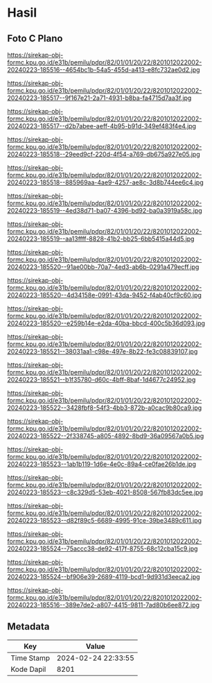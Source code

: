 # Hasil

## Foto C Plano

https://sirekap-obj-formc.kpu.go.id/e31b/pemilu/pdpr/82/01/01/20/22/8201012022002-20240223-185516--4654bc1b-54a5-455d-a413-e8fc732ae0d2.jpg

https://sirekap-obj-formc.kpu.go.id/e31b/pemilu/pdpr/82/01/01/20/22/8201012022002-20240223-185517--9f167e21-2a71-4931-b8ba-fa4715d7aa3f.jpg

https://sirekap-obj-formc.kpu.go.id/e31b/pemilu/pdpr/82/01/01/20/22/8201012022002-20240223-185517--d2b7abee-aeff-4b95-b91d-349ef483f4e4.jpg

https://sirekap-obj-formc.kpu.go.id/e31b/pemilu/pdpr/82/01/01/20/22/8201012022002-20240223-185518--29eed9cf-220d-4f54-a769-db675a927e05.jpg

https://sirekap-obj-formc.kpu.go.id/e31b/pemilu/pdpr/82/01/01/20/22/8201012022002-20240223-185518--885969aa-4ae9-4257-ae8c-3d8b744ee6c4.jpg

https://sirekap-obj-formc.kpu.go.id/e31b/pemilu/pdpr/82/01/01/20/22/8201012022002-20240223-185519--4ed38d71-ba07-4396-bd92-ba0a3919a58c.jpg

https://sirekap-obj-formc.kpu.go.id/e31b/pemilu/pdpr/82/01/01/20/22/8201012022002-20240223-185519--aa13ffff-8828-41b2-bb25-6bb5415a44d5.jpg

https://sirekap-obj-formc.kpu.go.id/e31b/pemilu/pdpr/82/01/01/20/22/8201012022002-20240223-185520--91ae00bb-70a7-4ed3-ab6b-0291a479ecff.jpg

https://sirekap-obj-formc.kpu.go.id/e31b/pemilu/pdpr/82/01/01/20/22/8201012022002-20240223-185520--4d34158e-0991-43da-9452-f4ab40cf9c60.jpg

https://sirekap-obj-formc.kpu.go.id/e31b/pemilu/pdpr/82/01/01/20/22/8201012022002-20240223-185520--e259b14e-e2da-40ba-bbcd-400c5b36d093.jpg

https://sirekap-obj-formc.kpu.go.id/e31b/pemilu/pdpr/82/01/01/20/22/8201012022002-20240223-185521--38031aa1-c98e-497e-8b22-fe3c08839107.jpg

https://sirekap-obj-formc.kpu.go.id/e31b/pemilu/pdpr/82/01/01/20/22/8201012022002-20240223-185521--b1f35780-d60c-4bff-8baf-1d4677c24952.jpg

https://sirekap-obj-formc.kpu.go.id/e31b/pemilu/pdpr/82/01/01/20/22/8201012022002-20240223-185522--3428fbf8-54f3-4bb3-872b-a0cac9b80ca9.jpg

https://sirekap-obj-formc.kpu.go.id/e31b/pemilu/pdpr/82/01/01/20/22/8201012022002-20240223-185522--2f338745-a805-4892-8bd9-36a09567a0b5.jpg

https://sirekap-obj-formc.kpu.go.id/e31b/pemilu/pdpr/82/01/01/20/22/8201012022002-20240223-185523--1ab1b119-1d6e-4e0c-89a4-ce0fae26b1de.jpg

https://sirekap-obj-formc.kpu.go.id/e31b/pemilu/pdpr/82/01/01/20/22/8201012022002-20240223-185523--c8c329d5-53eb-4021-8508-567fb83dc5ee.jpg

https://sirekap-obj-formc.kpu.go.id/e31b/pemilu/pdpr/82/01/01/20/22/8201012022002-20240223-185523--d82f89c5-6689-4995-91ce-39be3489c611.jpg

https://sirekap-obj-formc.kpu.go.id/e31b/pemilu/pdpr/82/01/01/20/22/8201012022002-20240223-185524--75accc38-de92-417f-8755-68c12cba15c9.jpg

https://sirekap-obj-formc.kpu.go.id/e31b/pemilu/pdpr/82/01/01/20/22/8201012022002-20240223-185524--bf906e39-2689-4119-bcd1-9d931d3eeca2.jpg

https://sirekap-obj-formc.kpu.go.id/e31b/pemilu/pdpr/82/01/01/20/22/8201012022002-20240223-185516--389e7de2-a807-4415-9811-7ad80b6ee872.jpg


## Metadata

| Key        | Value               |
| ---------- | ------------------- |
| Time Stamp | 2024-02-24 22:33:55 |
| Kode Dapil | 8201                |



